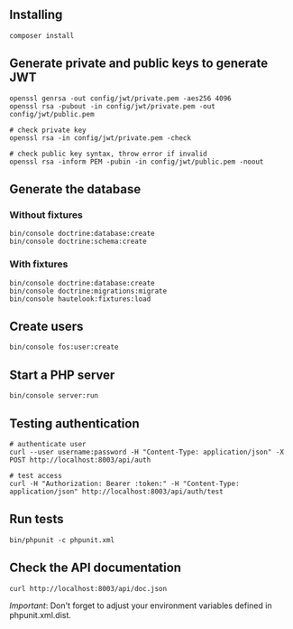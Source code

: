 ## Installing

```
composer install
```

## Generate private and public keys to generate JWT

```
openssl genrsa -out config/jwt/private.pem -aes256 4096
openssl rsa -pubout -in config/jwt/private.pem -out config/jwt/public.pem

# check private key
openssl rsa -in config/jwt/private.pem -check

# check public key syntax, throw error if invalid
openssl rsa -inform PEM -pubin -in config/jwt/public.pem -noout
```

## Generate the database

### Without fixtures
```
bin/console doctrine:database:create
bin/console doctrine:schema:create
```

### With fixtures

```
bin/console doctrine:database:create
bin/console doctrine:migrations:migrate
bin/console hautelook:fixtures:load

```

## Create users

```
bin/console fos:user:create
```

## Start a PHP server

```
bin/console server:run
```

## Testing authentication

```
# authenticate user
curl --user username:password -H "Content-Type: application/json" -X POST http://localhost:8003/api/auth

# test access
curl -H "Authorization: Bearer :token:" -H "Content-Type: application/json" http://localhost:8003/api/auth/test
```

## Run tests

```
bin/phpunit -c phpunit.xml
```

## Check the API documentation

```
curl http://localhost:8003/api/doc.json
```

*Important*: Don't forget to adjust your environment variables defined in
phpunit.xml.dist.
